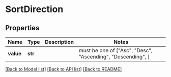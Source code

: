 # SortDirection


## Properties
Name | Type | Description | Notes
------------ | ------------- | ------------- | -------------
**value** | **str** |  |  must be one of ["Asc", "Desc", "Ascending", "Descending", ]

[[Back to Model list]](../README.md#documentation-for-models) [[Back to API list]](../README.md#documentation-for-api-endpoints) [[Back to README]](../README.md)


